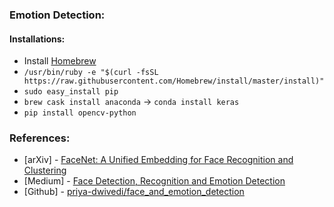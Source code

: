 ### Emotion Detection:



#### Installations: 

- Install [Homebrew](https://brew.sh/)
- `/usr/bin/ruby -e "$(curl -fsSL https://raw.githubusercontent.com/Homebrew/install/master/install)"`
- `sudo easy_install pip`
- `brew cask install anaconda` -> `conda install keras` 
- `pip install opencv-python`


### References: 

- [arXiv] - [FaceNet: A Unified Embedding for Face Recognition and Clustering](https://arxiv.org/abs/1503.03832)
- [Medium] - [Face Detection, Recognition and Emotion Detection](https://towardsdatascience.com/face-detection-recognition-and-emotion-detection-in-8-lines-of-code-b2ce32d4d5de)
- [Github] - [priya-dwivedi/face_and_emotion_detection](https://github.com/priya-dwivedi/face_and_emotion_detection)
